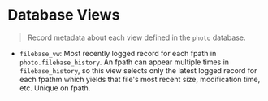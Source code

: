 # Database Views

> Record metadata about each view defined in the `photo` database.

- `filebase_vw`: Most recently logged record for each fpath in `photo.filebase_history`. An fpath can appear multiple times in `filebase_history`, so this view selects only the latest logged record for each fpathm which yields that file's most recent size, modification time, etc. Unique on fpath.